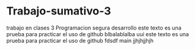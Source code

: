 # Trabajo-sumativo-3
trabajo en clases 3 Programacion segura
 desarrollo
este texto es una prueba para practicar el uso de github
blbalablalba
uui
este texto es una prueba para practicar el uso de github 
fdsdf
main
jjhjhjjhjh
